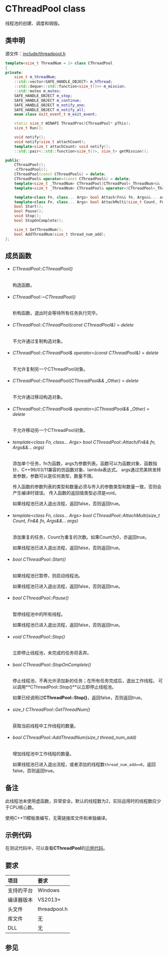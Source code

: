 # CThreadPool class

线程池的创建、调度和销毁。


## 类申明

源文件：[include/threadpool.h](../include/threadpool.h "查看 threadpool.h")

```cpp
template<size_t ThreadNum = 2> class CThreadPool
{
private:
    size_t m_threadNum;
    ::std::vector<SAFE_HANDLE_OBJECT> m_hThread;
    ::std::deque<::std::function<size_t()>> m_mission;
    ::std::mutex m_mutex;
    SAFE_HANDLE_OBJECT m_stop;
    SAFE_HANDLE_OBJECT m_continue;
    SAFE_HANDLE_OBJECT m_notify_one;
    SAFE_HANDLE_OBJECT m_notify_all;
    enum class exit_event_t m_exit_event;

    static size_t WINAPI ThreadProc(CThreadPool* pThis);
    size_t Run();

    void notify();
    void notify(size_t attachCount);
    template<size_t attachCount> void notify();
    ::std::pair<::std::function<size_t()>, size_t> getMission();

public:
    CThreadPool();
    ~CThreadPool();
    CThreadPool(const CThreadPool&) = delete;
    CThreadPool& operator=(const CThreadPool&) = delete;
    template<size_t _ThreadNum> CThreadPool(CThreadPool<_ThreadNum>&& _Other) = delete;
    template<size_t _ThreadNum> CThreadPool& operator=(CThreadPool<_ThreadNum>&& _Other) = delete;

    template<class Fn, class... Args> bool Attach(Fn&& fn, Args&&... args);
    template<class Fn, class... Args> bool AttachMulti(size_t Count, Fn&& fn, Args&&... args);
    bool Start();
    bool Pause();
    void Stop();
    bool StopOnComplete();

    size_t GetThreadNum();
    bool AddThreadNum(size_t thread_num_add);
};
```


## 成员函数

- ###### CThreadPool::CThreadPool()
  构造函数。

- ###### CThreadPool::~CThreadPool()
  析构函数，退出时会等待所有任务执行完毕。

- ###### CThreadPool::CThreadPool(const CThreadPool&) = delete
  不允许通过复制构造对象。

- ###### CThreadPool::CThreadPool& operator=(const CThreadPool&) = delete
  不允许复制另一个CThreadPool对象。

- ###### CThreadPool::CThreadPool(CThreadPool&& _Other) = delete
  不允许通过移动构造对象。

- ###### CThreadPool::CThreadPool& operator=(CThreadPool&& _Other) = delete
  不允许移动另一个CThreadPool对象。

- ###### template<class Fn, class... Args> bool CThreadPool::Attach(Fn&& fn, Args&&... args)
  添加单个任务，fn为函数，args为参数列表。函数可以为函数对象、函数指针、C++98/03/11兼容的仿函数对象、lambda表达式。
  args通过完美转发转发参数，参数可以是任何类型，数量不限。

  传入函数的参数列表的类型和数量必须与传入的参数类型和数量一致，否则会产生编译时错误。
  传入函数的返回值类型必须是void。

  如果线程池已进入退出流程，返回false，否则返回true。

- ###### template<class Fn, class... Args> bool CThreadPool::AttachMulti(size_t Count, Fn&& fn, Args&&... args)
  添加重复的任务，Count为重复的次数。如果Count为0，亦返回true。

  如果线程池已进入退出流程，返回false，否则返回true。

- ###### bool CThreadPool::Start()
  如果线程池已暂停，则启动线程池。

  如果线程池已进入退出流程，返回false，否则返回true。

- ###### bool CThreadPool::Pause()
  暂停线程池中的所有线程。

  如果线程池已进入退出流程，返回false，否则返回true。

- ###### void CThreadPool::Stop()
  立即停止线程池，未完成的任务将丢弃。

- ###### bool CThreadPool::StopOnComplete()
  停止线程池，不再允许添加新的任务；在所有任务完成后，退出工作线程。
  可以调用**CThreadPool::Stop()**以立即停止线程池。

  如果已经调用过**CThreadPool::Stop()**，返回false，否则返回true。

- ###### size_t CThreadPool::GetThreadNum()
  获取当前线程中工作线程的数量。

- ###### bool CThreadPool::AddThreadNum(size_t thread_num_add)
  增加线程池中工作线程的数量。

  如果线程池已进入退出流程，或者添加的线程数`thread_num_add==0`，返回false，否则返回true。


## 备注

此线程池未使用虚函数，异常安全。默认的线程数为2，实际运用时的线程数应少于CPU核心数。

使用C++11模板类编写，无需链接库文件和单独编译。


## 示例代码

在测试代码中，可以查看**CThreadPool**的[示例代码](../test/threadpool.cpp)。


## 要求

项目       |  要求
:--------- |:---------
支持的平台 | Windows
编译器版本 | VS2013+
头文件     | threadpool.h
库文件     | 无
DLL        | 无


## 参见
